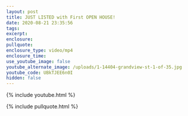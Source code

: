 ```yaml
---
layout: post
title: JUST LISTED with First OPEN HOUSE!
date: 2020-08-21 23:35:56
tags:
excerpt:
enclosure:
pullquote:
enclosure_type: video/mp4
enclosure_time:
use_youtube_image: false
youtube_alternate_image: /uploads/1-14404-grandview-st-1-of-35.jpg
youtube_code: UBkTJEE6n0I
hidden: false
---
```


{% include youtube.html %}

{% include pullquote.html %}